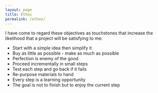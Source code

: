 ```yaml
---
layout: page
title: Ethos
permalink: /ethos/
---
```


I have come to regard these objectives as touchstones that increase the likelihood that a project will be satisfying to me:

* Start with a simple idea then simplify it
* Buy as little as possible - make as much as possible
* Perfection is enemy of the good
* Proceed incrementally in small steps
* Test each step and go back if it fails
* Re-purpose materials to hand
* Every step is a learning opportunity
* The goal is not to finish but to enjoy the current step